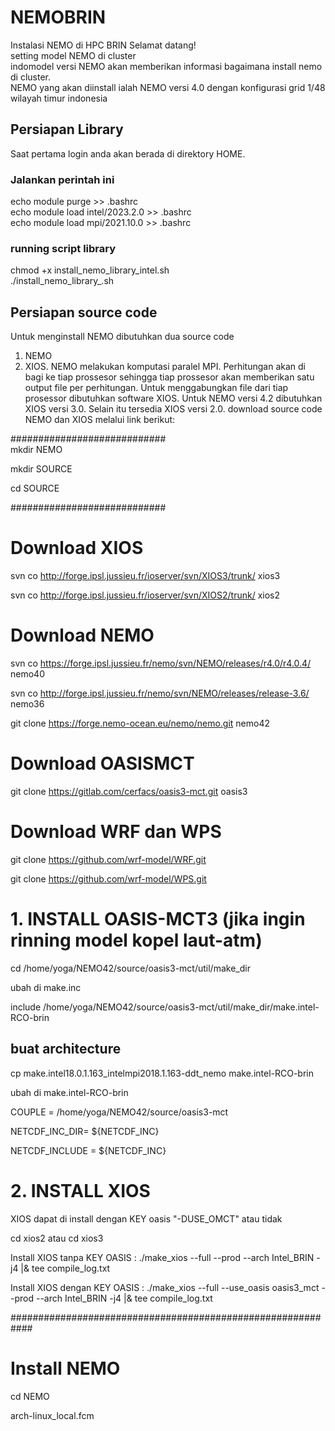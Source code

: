 # NEMOBRIN
Instalasi NEMO di HPC BRIN
Selamat datang!  
setting model NEMO di cluster  
indomodel versi NEMO akan memberikan informasi bagaimana install nemo di cluster.  
NEMO yang akan diinstall ialah NEMO versi 4.0 dengan konfigurasi grid 1/48 wilayah timur indonesia  
## Persiapan Library  
Saat pertama login anda akan berada di direktory HOME.  
### Jalankan perintah ini  
echo module purge >> .bashrc  
echo module load intel/2023.2.0 >> .bashrc  
echo module load mpi/2021.10.0 >> .bashrc  
### running script library  
chmod +x install_nemo_library_intel.sh  
./install_nemo_library_.sh  
## Persiapan source code
Untuk menginstall NEMO dibutuhkan dua source code 
1. NEMO 
2. XIOS. 
NEMO melakukan komputasi paralel MPI. Perhitungan akan di bagi ke tiap prossesor sehingga tiap prossesor akan memberikan satu output file per perhitungan. Untuk menggabungkan file dari tiap prosessor dibutuhkan software XIOS. 
Untuk NEMO versi 4.2 dibutuhkan XIOS versi 3.0. Selain itu tersedia XIOS versi 2.0. 
download source code NEMO dan XIOS melalui link berikut:  

############################  
mkdir NEMO

mkdir SOURCE

cd SOURCE

############################
# Download XIOS

svn co http://forge.ipsl.jussieu.fr/ioserver/svn/XIOS3/trunk/ xios3

svn co http://forge.ipsl.jussieu.fr/ioserver/svn/XIOS2/trunk/ xios2

# Download NEMO

svn co https://forge.ipsl.jussieu.fr/nemo/svn/NEMO/releases/r4.0/r4.0.4/ nemo40

svn co http://forge.ipsl.jussieu.fr/nemo/svn/NEMO/releases/release-3.6/ nemo36

git clone https://forge.nemo-ocean.eu/nemo/nemo.git nemo42

# Download OASISMCT

git clone https://gitlab.com/cerfacs/oasis3-mct.git oasis3

# Download WRF dan WPS

git clone https://github.com/wrf-model/WRF.git

git clone https://github.com/wrf-model/WPS.git

# 1. INSTALL OASIS-MCT3 (jika ingin rinning model kopel laut-atm)

cd /home/yoga/NEMO42/source/oasis3-mct/util/make_dir

ubah di make.inc 

include  /home/yoga/NEMO42/source/oasis3-mct/util/make_dir/make.intel-RCO-brin

## buat architecture

cp make.intel18.0.1.163_intelmpi2018.1.163-ddt_nemo make.intel-RCO-brin

ubah di make.intel-RCO-brin

COUPLE          = /home/yoga/NEMO42/source/oasis3-mct

NETCDF_INC_DIR= ${NETCDF_INC} 

NETCDF_INCLUDE  = ${NETCDF_INC}


# 2. INSTALL XIOS

XIOS dapat di install dengan KEY oasis "-DUSE_OMCT" atau tidak

cd xios2 atau cd xios3

Install XIOS tanpa KEY OASIS : ./make_xios --full --prod --arch Intel_BRIN -j4 |& tee compile_log.txt

Install XIOS dengan KEY OASIS : ./make_xios --full --use_oasis oasis3_mct --prod --arch Intel_BRIN -j4 |& tee compile_log.txt

############################################################
# Install NEMO
 cd NEMO
 
 arch-linux_local.fcm
